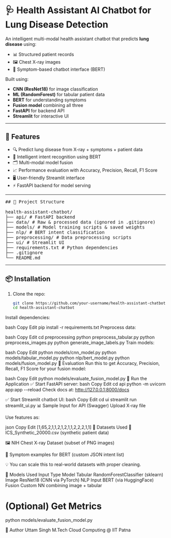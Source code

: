 # 🩺 Health Assistant AI Chatbot for Lung Disease Detection

An intelligent multi-modal health assistant chatbot that predicts **lung disease** using:
- 📊 Structured patient records
- 🖼️ Chest X-ray images
- 💬 Symptom-based chatbot interface (BERT)

Built using:
- **CNN (ResNet18)** for image classification
- **ML (RandomForest)** for tabular patient data
- **BERT** for understanding symptoms
- **Fusion model** combining all three
- **FastAPI** for backend API
- **Streamlit** for interactive UI

---

## 🚀 Features

- 🔍 Predict lung disease from X-ray + symptoms + patient data
- 🧠 Intelligent intent recognition using BERT
- 🗂️ Multi-modal model fusion
- 📈 Performance evaluation with Accuracy, Precision, Recall, F1 Score
- 🖥️ User-friendly Streamlit interface
- ⚡ FastAPI backend for model serving

---

<pre>## 🧾 Project Structure

health-assistant-chatbot/
├── api/ # FastAPI backend
├── data/ # Raw & processed data (ignored in .gitignore)
├── models/ # Model training scripts & saved weights
├── nlp/ # BERT intent classification
├── preprocessing/ # Data preprocessing scripts
├── ui/ # Streamlit UI
├── requirements.txt # Python dependencies
├── .gitignore
└── README.md
</pre>
---

## 📦 Installation

1. Clone the repo:
   ```bash
   git clone https://github.com/your-username/health-assistant-chatbot.git
   cd health-assistant-chatbot
Install dependencies:

bash
Copy
Edit
pip install -r requirements.txt
Preprocess data:

bash
Copy
Edit
cd preprocessing
python preprocess_tabular.py
python preprocess_images.py
python generate_image_labels.py
Train models:

bash
Copy
Edit
python models/cnn_model.py
python models/tabular_model.py
python nlp/bert_model.py
python models/fusion_model.py
🧪 Evaluation
Run this to get Accuracy, Precision, Recall, F1 Score for your fusion model:

bash
Copy
Edit
python models/evaluate_fusion_model.py
🧠 Run the Application
✅ Start FastAPI server:
bash
Copy
Edit
cd api
python -m uvicorn app:app --reload
Check docs at: http://127.0.0.1:8000/docs

✅ Start Streamlit chatbot UI:
bash
Copy
Edit
cd ui
streamlit run streamlit_ui.py
📊 Sample Input for API (Swagger)
Upload X-ray file

Use features as:

json
Copy
Edit
[1,65,2,1,1,2,1,2,1,1,2,2,2,1,1]
📁 Datasets Used
🧾 ICS_Synthetic_20000.csv (synthetic patient data)

🖼️ NIH Chest X-ray Dataset (subset of PNG images)

🧠 Symptom examples for BERT (custom JSON intent list)

💡 You can scale this to real-world datasets with proper cleaning.

🧠 Models Used
Input Type	Model
Tabular	RandomForestClassifier (sklearn)
Image	ResNet18 (CNN via PyTorch)
NLP Input	BERT (via HuggingFace)
Fusion	Custom NN combining image + tabular

# (Optional) Get Metrics
python models/evaluate_fusion_model.py

📌 Author
Uttam Singh
M.Tech Cloud Computing @ IIT Patna